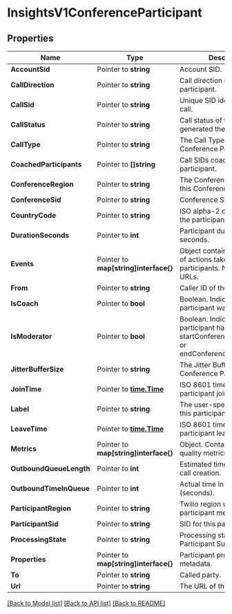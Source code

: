 # InsightsV1ConferenceParticipant

## Properties

Name | Type | Description | Notes
------------ | ------------- | ------------- | -------------
**AccountSid** | Pointer to **string** | Account SID. |
**CallDirection** | Pointer to **string** | Call direction of the participant. |
**CallSid** | Pointer to **string** | Unique SID identifier of the call. |
**CallStatus** | Pointer to **string** | Call status of the call that generated the participant. |
**CallType** | Pointer to **string** | The Call Type of this Conference Participant. |
**CoachedParticipants** | Pointer to **[]string** | Call SIDs coached by this participant. |
**ConferenceRegion** | Pointer to **string** | The Conference Region of this Conference Participant. |
**ConferenceSid** | Pointer to **string** | Conference SID. |
**CountryCode** | Pointer to **string** | ISO alpha-2 country code of the participant. |
**DurationSeconds** | Pointer to **int** | Participant durations in seconds. |
**Events** | Pointer to **map[string]interface{}** | Object containing information of actions taken by participants. Nested resource URLs. |
**From** | Pointer to **string** | Caller ID of the calling party. |
**IsCoach** | Pointer to **bool** | Boolean. Indicated whether participant was a coach. |
**IsModerator** | Pointer to **bool** | Boolean. Indicates whether participant had startConferenceOnEnter=true or endConferenceOnExit=true. |
**JitterBufferSize** | Pointer to **string** | The Jitter Buffer Size of this Conference Participant. |
**JoinTime** | Pointer to [**time.Time**](time.Time.md) | ISO 8601 timestamp of participant join event. |
**Label** | Pointer to **string** | The user-specified label of this participant. |
**LeaveTime** | Pointer to [**time.Time**](time.Time.md) | ISO 8601 timestamp of participant leave event. |
**Metrics** | Pointer to **map[string]interface{}** | Object. Contains participant quality metrics. |
**OutboundQueueLength** | Pointer to **int** | Estimated time in queue at call creation. |
**OutboundTimeInQueue** | Pointer to **int** | Actual time in queue (seconds). |
**ParticipantRegion** | Pointer to **string** | Twilio region where the participant media originates. |
**ParticipantSid** | Pointer to **string** | SID for this participant. |
**ProcessingState** | Pointer to **string** | Processing state of the Participant Summary. |
**Properties** | Pointer to **map[string]interface{}** | Participant properties and metadata. |
**To** | Pointer to **string** | Called party. |
**Url** | Pointer to **string** | The URL of this resource. |

[[Back to Model list]](../README.md#documentation-for-models) [[Back to API list]](../README.md#documentation-for-api-endpoints) [[Back to README]](../README.md)


